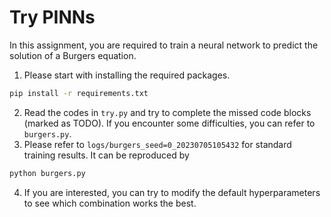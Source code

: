 # Try PINNs

In this assignment, you are required to train a neural network to predict the solution of a Burgers equation.

1. Please start with installing the required packages.
```bash
pip install -r requirements.txt
```
2. Read the codes in `try.py` and try to complete the missed code blocks (marked as TODO).
If you encounter some difficulties, you can refer to `burgers.py`.
3. Please refer to `logs/burgers_seed=0_20230705105432` for standard training results. 
It can be reproduced by
```bash
python burgers.py
```
4. If you are interested, you can try to modify the default hyperparameters to see which combination works the best.